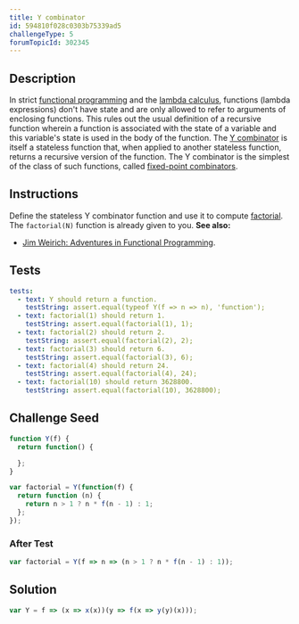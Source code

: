 ```yaml
---
title: Y combinator
id: 594810f028c0303b75339ad5
challengeType: 5
forumTopicId: 302345
---
```


## Description

<section id='description'>

In strict [functional programming](<https://en.wikipedia.org/wiki/Functional programming> "wp: functional programming") and the [lambda calculus](<https://en.wikipedia.org/wiki/lambda calculus> "wp: lambda calculus"), functions (lambda expressions) don't have state and are only allowed to refer to arguments of enclosing functions. This rules out the usual definition of a recursive function wherein a function is associated with the state of a variable and this variable's state is used in the body of the function. The [Y combinator](https://mvanier.livejournal.com/2897.html) is itself a stateless function that, when applied to another stateless function, returns a recursive version of the function. The Y combinator is the simplest of the class of such functions, called [fixed-point combinators](<https://en.wikipedia.org/wiki/Fixed-point combinator> "wp: fixed-point combinator").

</section>

## Instructions

<section id='instructions'>

Define the stateless Y combinator function and use it to compute [factorial](https://en.wikipedia.org/wiki/Factorial "wp: factorial"). The `factorial(N)` function is already given to you. **See also:**

<ul>
  <li><a href="https://vimeo.com/45140590" target="_blank">Jim Weirich: Adventures in Functional Programming</a>.</li>
</ul>

</section>

## Tests

<section id='tests'>

```yml
tests:
  - text: Y should return a function.
    testString: assert.equal(typeof Y(f => n => n), 'function');
  - text: factorial(1) should return 1.
    testString: assert.equal(factorial(1), 1);
  - text: factorial(2) should return 2.
    testString: assert.equal(factorial(2), 2);
  - text: factorial(3) should return 6.
    testString: assert.equal(factorial(3), 6);
  - text: factorial(4) should return 24.
    testString: assert.equal(factorial(4), 24);
  - text: factorial(10) should return 3628800.
    testString: assert.equal(factorial(10), 3628800);

```

</section>

## Challenge Seed

<section id='challengeSeed'>

<div id='js-seed'>

```js
function Y(f) {
  return function() {

  };
}

var factorial = Y(function(f) {
  return function (n) {
    return n > 1 ? n * f(n - 1) : 1;
  };
});
```

</div>

### After Test

<div id='js-teardown'>

```js
var factorial = Y(f => n => (n > 1 ? n * f(n - 1) : 1));
```

</div>

</section>

## Solution

<section id='solution'>

```js
var Y = f => (x => x(x))(y => f(x => y(y)(x)));

```

</section>
